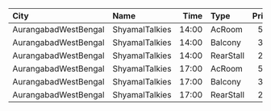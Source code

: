 | City                 | Name           |  Time | Type      | Price | Capacity | Booked |
| :------------------- | :------------- | ----: | :-------- | ----: | -------: | -----: |
| AurangabadWestBengal | ShyamalTalkies | 14:00 | AcRoom    |   50₹ |       22 |     22 |
| AurangabadWestBengal | ShyamalTalkies | 14:00 | Balcony   |   35₹ |      220 |    180 |
| AurangabadWestBengal | ShyamalTalkies | 14:00 | RearStall |   25₹ |      460 |    420 |
| AurangabadWestBengal | ShyamalTalkies | 17:00 | AcRoom    |   50₹ |       22 |     22 |
| AurangabadWestBengal | ShyamalTalkies | 17:00 | Balcony   |   35₹ |      220 |    180 |
| AurangabadWestBengal | ShyamalTalkies | 17:00 | RearStall |   25₹ |      460 |    420 |